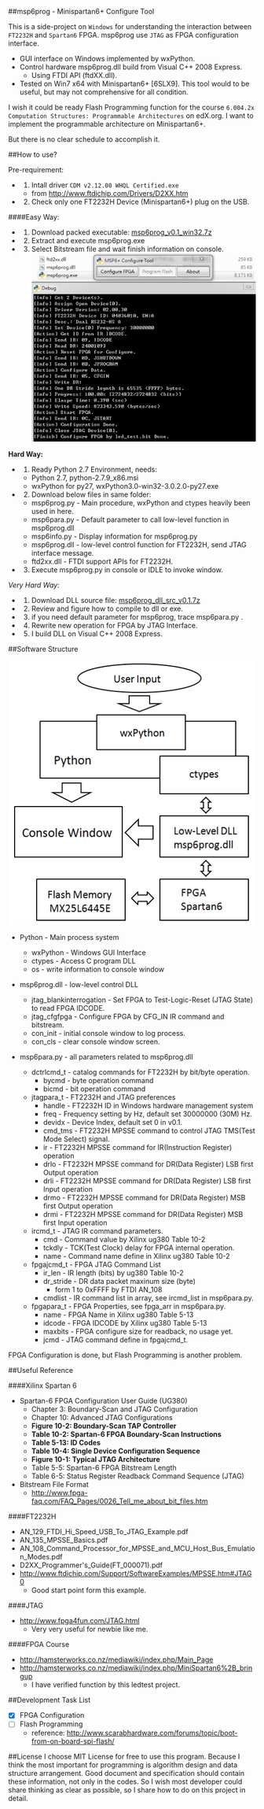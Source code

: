 ##msp6prog - Minispartan6+ Configure Tool

This is a side-project on `Windows` for understanding the interaction between `FT2232H` and `Spartan6` FPGA. msp6prog use `JTAG` as FPGA configuration interface.
  * GUI interface on Windows implemented by wxPython.
  * Control hardware msp6prog.dll build from Visual C++ 2008 Express.
    * Using FTDI API (ftdXX.dll).
  * Tested on Win7 x64 with Minispartan6+ [6SLX9].
This tool would to be useful, but may not comprehensive for all condition.

I wish it could be ready Flash Programming function for the course
`6.004.2x Computation Structures: Programmable Architectures` on edX.org.
I want to implement the programmable architecture on Minispartan6+.

But there is no clear schedule to accomplish it.

##How to use?

Pre-requirement:
* 1. Intall driver `CDM v2.12.00 WHQL Certified.exe`
  * from http://www.ftdichip.com/Drivers/D2XX.htm
* 2. Check only one FT2232H Device (Minispartan6+) plug on the USB.

####Easy Way:
* 1. Download packed executable: [msp6prog_v0.1_win32.7z](./win32_executable/msp6prog_v0.1_win32.7z?raw=true)
* 2. Extract and execute msp6prog.exe
* 3. Select Bitstream file and wait finish information on console.
![MSP6 Example](/images/msp6prog_v0.1_usecase.png)

**Hard Way:**
* 1. Ready Python 2.7 Environment, needs:
  * Python 2.7, python-2.7.9_x86.msi
  * wxPython for py27, wxPython3.0-win32-3.0.2.0-py27.exe
* 2. Download below files in same folder:
  * msp6prog.py - Main procedure, wxPython and ctypes heavily been used in here. 
  * msp6para.py - Default parameter to call low-level function in msp6prog.dll
  * msp6info.py - Display information for msp6prog.py
  * msp6prog.dll - low-level control function for FT2232H, send JTAG interface message.
  * ftd2xx.dll - FTDI support APIs for FT2232H.
* 3. Execute msp6prog.py in console or IDLE to invoke window.

*Very Hard Way:*
* 1. Download DLL source file: [msp6prog_dll_src_v0.1.7z](./msp6prog_dll_src/msp6prog_dll_src_v0.1.7z?raw=true)
* 2. Review and figure how to compile to dll or exe.
* 3. if you need default parameter for msp6prog, trace msp6para.py .
* 4. Rewrite new operation for FPGA by JTAG Interface.
* 5. I build DLL on Visual C++ 2008 Express.

##Software Structure

![MSP6 Structure](/images/msp6prog_v0.1_structurediagram.png)

* Python - Main process system
  * wxPython - Windows GUI Interface
  * ctypes - Access C program DLL
  * os - write information to console window
* msp6prog.dll - low-level control DLL
  * jtag_blankinterrogation - Set FPGA to Test-Logic-Reset (JTAG State) to read FPGA IDCODE.
  * jtag_cfgfpga - Configure FPGA by CFG_IN IR command and bitstream.
  * con_init - initial console window to log process.
  * con_cls - clear console window screen.

* msp6para.py - all parameters related to msp6prog.dll
  * dctrlcmd_t - catalog commands for FT2232H by bit/byte operation.
    * bycmd - byte operation command
    * bicmd - bit operation command
  * jtagpara_t - FT2232H and JTAG preferences
    * handle - FT2232H ID in Windows hardware management system
    * freq - Frequency setting by Hz, default set 30000000 (30M) Hz.
    * devidx - Device Index, default set 0 in v0.1.
    * cmd_tms - FT2232H MPSSE command to control JTAG TMS(Test Mode Select) signal.
    * ir - FT2232H MPSSE command for IR(Instruction Register) operation
    * drlo - FT2232H MPSSE command for DR(Data Register) LSB first Output operation
    * drli - FT2232H MPSSE command for DR(Data Register) LSB first Input operation
    * drmo - FT2232H MPSSE command for DR(Data Register) MSB first Output operation
    * drmi - FT2232H MPSSE command for DR(Data Register) MSB first Input operation
  * ircmd_t - JTAG IR command parameters.
    * cmd - Command value by Xilinx ug380 Table 10-2
    * tckdly - TCK(Test Clock) delay for FPGA internal operation.
    * name - Command name define in Xilinx ug380 Table 10-2
  * fpgajcmd_t - FPGA JTAG Command List
    * ir_len - IR length (bits) by ug380 Table 10-2
    * dr_stride - DR data packet maxinum size (byte)
      * form 1 to 0xFFFF by FTDI AN_108
    * cmdlist - IR command list in array, see ircmd_list in msp6para.py.
  * fpgapara_t - FPGA Properties, see fpga_arr in msp6para.py.
    * name - FPGA Name in Xilinx ug380 Table 5-13
    * idcode - FPGA IDCODE by Xilinx ug380 Table 5-13
    * maxbits - FPGA configure size for readback, no usage yet.
    * jcmd - JTAG command define in fpgajcmd_t.

FPGA Configuration is done, but Flash Programming is another problem.

##Useful Reference

####Xilinx Spartan 6
  * Spartan-6 FPGA Configuration User Guide (UG380)
    * Chapter 3: Boundary-Scan and JTAG Configuration
    * Chapter 10: Advanced JTAG Configurations
    * **Figure 10-2: Boundary-Scan TAP Controller**
    * **Table 10-2: Spartan-6 FPGA Boundary-Scan Instructions**
    * **Table 5-13: ID Codes**
    * **Table 10-4: Single Device Configuration Sequence**
    * **Figure 10-1: Typical JTAG Architecture**
    * Table 5-5: Spartan-6 FPGA Bitstream Length
    * Table 6-5: Status Register Readback Command Sequence (JTAG)
  * Bitstream File Format
    * http://www.fpga-faq.com/FAQ_Pages/0026_Tell_me_about_bit_files.htm
    
####FT2232H
  * AN_129_FTDI_Hi_Speed_USB_To_JTAG_Example.pdf
  * AN_135_MPSSE_Basics.pdf
  * AN_108_Command_Processor_for_MPSSE_and_MCU_Host_Bus_Emulation_Modes.pdf
  * D2XX_Programmer's_Guide(FT_000071).pdf
  * http://www.ftdichip.com/Support/SoftwareExamples/MPSSE.htm#JTAG0
    * Good start point form this example.
    
####JTAG
  * http://www.fpga4fun.com/JTAG.html
    * Very very useful for newbie like me.
    
####FPGA Course
  * http://hamsterworks.co.nz/mediawiki/index.php/Main_Page
  * http://hamsterworks.co.nz/mediawiki/index.php/MiniSpartan6%2B_bringup
    * I have verified function by this ledtest project.

##Development Task List
- [x] FPGA Configuration
- [ ] Flash Programming
  * reference: http://www.scarabhardware.com/forums/topic/boot-from-on-board-spi-flash/

##License
I choose MIT License for free to use this program.
Because I think the most important for programming is algorithm design and data structure arrangement.
Good document and specification should contain these information, not only in the codes.
So I wish most developer could share thinking as clear as possible, so I share how to do on this project in detail.